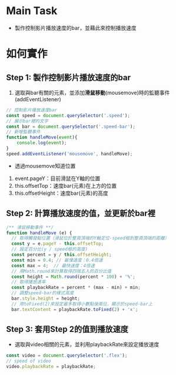 # Main Task
* 製作控制影片播放速度的bar，並藉此來控制播放速度

# 如何實作
## Step 1: 製作控制影片播放速度的bar
1. 選取與bar有關的元素，並添加**滑鼠移動**(mousemove)時的監聽事件(addEventListener)
```javascript
// 控制影片播放速度bar
const speed = document.querySelector('.speed');
// 展示bar裡的文字
const bar = document.querySelector('.speed-bar');
// 新增監聽事件
function handleMove(event){
	console.log(event);
}
speed.addEventListener('mousemove', handleMove);
```
* 透過mousemove知道位置
1. event.pageY：目前滑鼠在Y軸的位置
2. this.offsetTop：速度bar(元素)在上方的位置
3. this.offsetHeight：速度bar(元素)的高度

## Step 2: 計算播放速度的值，並更新於bar裡
```javascript
/** 滑鼠移動事件 **/
function handleMove (e) {
  // 取得觸發點位置（滑鼠位於整頁頂端的Y軸定位-speed框到整頁頂端的距離）
  const y = e.pageY - this.offsetTop;
  // 設定百分比(y / speed框的高度)
  const percent = y / this.offsetHeight;
  const min = 0.4; // 最慢速度：0.4倍速
  const max = 4;  // 最快速度：4倍速
  // 用Math.round來計算取得四捨五入的百分比值
  const height = Math.round(percent * 100) + '%';
  // 取得播放速率
  const playbackRate = percent * (max - min) + min;
  // 調整speed-bar的樣式高度
  bar.style.height = height;
  // 用toFixed(2)來設定最多取得小數點後兩位，顯示於speed-bar上
  bar.textContent = playbackRate.toFixed(2) + 'x';
```

## Step 3: 套用Step 2的值到播放速度
* 選取與video相關的元素，並利用playbackRate來設定播放速度
```javascript
const video = document.querySelector('.flex');
// speed of video
video.playbackRate = playbackRate;
```
